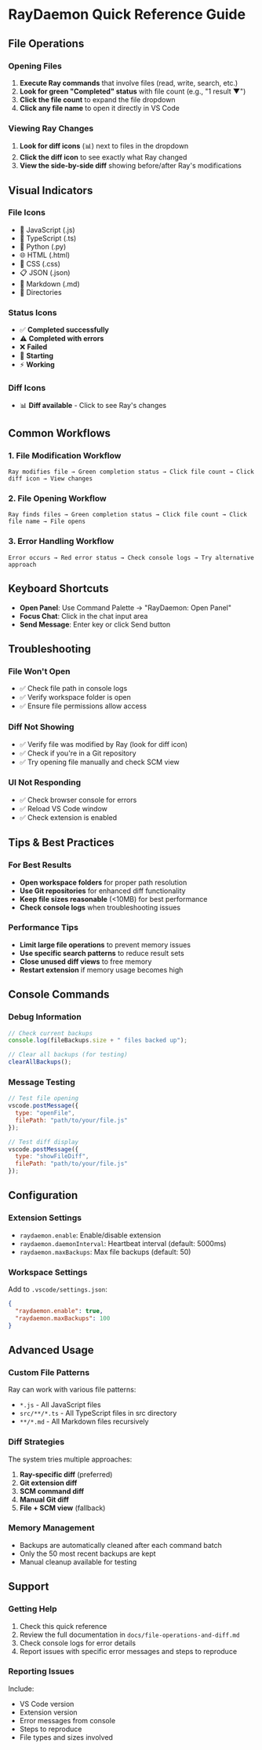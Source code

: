 # RayDaemon Quick Reference Guide

## File Operations

### Opening Files
1. **Execute Ray commands** that involve files (read, write, search, etc.)
2. **Look for green "Completed" status** with file count (e.g., "1 result ▼")
3. **Click the file count** to expand the file dropdown
4. **Click any file name** to open it directly in VS Code

### Viewing Ray Changes
1. **Look for diff icons** (📊) next to files in the dropdown
2. **Click the diff icon** to see exactly what Ray changed
3. **View the side-by-side diff** showing before/after Ray's modifications

## Visual Indicators

### File Icons
- 📄 JavaScript (.js)
- 📘 TypeScript (.ts)
- 🐍 Python (.py)
- 🌐 HTML (.html)
- 🎨 CSS (.css)
- 📋 JSON (.json)
- 📝 Markdown (.md)
- 📁 Directories

### Status Icons
- ✅ **Completed successfully**
- ⚠️ **Completed with errors**
- ❌ **Failed**
- 🚀 **Starting**
- ⚡ **Working**

### Diff Icons
- 📊 **Diff available** - Click to see Ray's changes

## Common Workflows

### 1. File Modification Workflow
```
Ray modifies file → Green completion status → Click file count → Click diff icon → View changes
```

### 2. File Opening Workflow
```
Ray finds files → Green completion status → Click file count → Click file name → File opens
```

### 3. Error Handling Workflow
```
Error occurs → Red error status → Check console logs → Try alternative approach
```

## Keyboard Shortcuts

- **Open Panel**: Use Command Palette → "RayDaemon: Open Panel"
- **Focus Chat**: Click in the chat input area
- **Send Message**: Enter key or click Send button

## Troubleshooting

### File Won't Open
- ✅ Check file path in console logs
- ✅ Verify workspace folder is open
- ✅ Ensure file permissions allow access

### Diff Not Showing
- ✅ Verify file was modified by Ray (look for diff icon)
- ✅ Check if you're in a Git repository
- ✅ Try opening file manually and check SCM view

### UI Not Responding
- ✅ Check browser console for errors
- ✅ Reload VS Code window
- ✅ Check extension is enabled

## Tips & Best Practices

### For Best Results
- **Open workspace folders** for proper path resolution
- **Use Git repositories** for enhanced diff functionality
- **Keep file sizes reasonable** (<10MB) for best performance
- **Check console logs** when troubleshooting issues

### Performance Tips
- **Limit large file operations** to prevent memory issues
- **Use specific search patterns** to reduce result sets
- **Close unused diff views** to free memory
- **Restart extension** if memory usage becomes high

## Console Commands

### Debug Information
```javascript
// Check current backups
console.log(fileBackups.size + " files backed up");

// Clear all backups (for testing)
clearAllBackups();
```

### Message Testing
```javascript
// Test file opening
vscode.postMessage({
  type: "openFile",
  filePath: "path/to/your/file.js"
});

// Test diff display
vscode.postMessage({
  type: "showFileDiff", 
  filePath: "path/to/your/file.js"
});
```

## Configuration

### Extension Settings
- `raydaemon.enable`: Enable/disable extension
- `raydaemon.daemonInterval`: Heartbeat interval (default: 5000ms)
- `raydaemon.maxBackups`: Max file backups (default: 50)

### Workspace Settings
Add to `.vscode/settings.json`:
```json
{
  "raydaemon.enable": true,
  "raydaemon.maxBackups": 100
}
```

## Advanced Usage

### Custom File Patterns
Ray can work with various file patterns:
- `*.js` - All JavaScript files
- `src/**/*.ts` - All TypeScript files in src directory
- `**/*.md` - All Markdown files recursively

### Diff Strategies
The system tries multiple approaches:
1. **Ray-specific diff** (preferred)
2. **Git extension diff**
3. **SCM command diff**
4. **Manual Git diff**
5. **File + SCM view** (fallback)

### Memory Management
- Backups are automatically cleaned after each command batch
- Only the 50 most recent backups are kept
- Manual cleanup available for testing

## Support

### Getting Help
1. Check this quick reference
2. Review the full documentation in `docs/file-operations-and-diff.md`
3. Check console logs for error details
4. Report issues with specific error messages and steps to reproduce

### Reporting Issues
Include:
- VS Code version
- Extension version
- Error messages from console
- Steps to reproduce
- File types and sizes involved